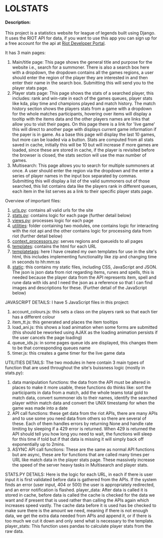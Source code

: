 # LOLSTATS
#### Description:
This project is a statistics website for league of legends built using Django. It uses the RIOT API for data, if you want to use this app you can sign up for a free account for the api at [Riot Developer Portal](https://developer.riotgames.com/).

It has 3 main pages:
1. Main/title page: This page shows the general title and purpose for the website i.e., search for a summoner. There is also a search box here with a dropdown, the dropdown contains all the games regions, a user should enter the region of the player they are interested in and then enter their name in the search box. Submitting this will send you to the player stats page.
2. Player stats page: This page shows the stats of a searched player, this includes: rank and win-rate in each of the games queues, player stats like kda, play time and champions played and match history. The match history section shows the players stats from a game with a dropdown for the whole matches participants, hovering over items will display a tooltip with the items data and the other players names are links that allow you to visit their pages. On this page there is a link for 'live game' this will direct to another page with displays current game information if the payer is in game. As a base this page will display the last 10 games, but more can be loaded via a button. Stats are computed from all stats saved in cache, initially this will be 10 but will increase if more games are loaded, since these are stored in cache, if the player is revisited before the browser is closed, the stats section will use the max number of games.
3. Multisearch: This page allows you to search for multiple summoners at once. A user should enter the region via the dropdown and the enter a series of player names in the input box separated by commas. Submitting this will display a list of the valid summoners out of those searched, this list contains data like the players rank in different queues, each item in the list serves as a link to their specific player stats page.

Overview of important files:
1. [urls.py](lolstats/urls.py): contains all valid urls for the site
2. [stats.py](lolstats/stats.py): contains logic for each page (further detail below)
3. [views.py](lolstats/views.py): processes logic for each page
4. [utilities](lolstats/utilities): folder containing two modules, one contains logic for interacting with the riot api and the other contains logic for processing data from riot (further detail below)
5. [context_processors.py](lolstats/context_processors.py): serves regions and queueids to all pages
6. [templates](lolstats/lolstats/templates/lolstats/): contains the html for each URL
7. [templatetags](lolstats/templatetags): here I have created my own templates for use in the site's html, this includes implementing functionality like zip and changing time in seconds to hh:mm:ss
8. [static](lolstats/static): this contains my static files, including CSS, JavaScript and JSON. The json is json data from riot regarding items, runes and spells, this is needed because the player data from the API represents item, spell and rune data with ids and I need the json as a reference so that I can find images and descriptions for these. (Further detail of the JavaScript below)

JAVASCRIPT DETAILS:
I have 5 JavaScript files in this project:
1. account_colours.js: this sets a class on the players rank so that each tier has a different colour
2. item_tt.js: this generated and places the item tooltips
3. load_ani.js: this shows a load animation when some forms are submitted (this should be reworked using AJAX as the loading animation persists if the user cancels the page loading)
4. queue_ids.js: in some pages queue ids are displayed, this changes them to be that corresponding queues name
5. timer.js: this creates a game timer for the live game data

UTILITIES DETAILS:
The two modules in here contain 3 main types of function that are used throughout the site's buissness logic (mostly in stats.py):
1. data manipulation functions: the data from the API must be altered in places to make it more usable, these functions do thinks like: sort the participants in data from a match, add the whole teams total gold to match data, convert summoner ids to their names, identify the searched player within match data and convert the UNIX timestamp for when the game was made into a date
2. API call functions: these get data from the riot APIs, there are many APIs and to use some you need data from others so there are several of these. Each of them handles errors by returning None and handle rate limiting by sleeping if a 429 error is returned. When 429 is returned the API should tell you how long you need to wait, the functions will sleep for this time if told but if that data is missing it will simply back off exponentially up to 2mins.
3. ASYNC API call functions: These are the same as normal API functions but are async, these are for functions that are called many times per URL like match data in the player stats page. These massively increase the speed of the server heavy tasks in Multisearch and player stats.

STATS.PY DETAILS:
Here is the logic for each URL, in each if there is user input it is first validated before data is gathered from the APIs. If the system finds an error (user input, 404 or 500) the user is appropriately redirected, and an error notification is flashed.
player_data: After data is called it is stored in cache, before data is called the cache is checked for the data we want and if present that is used rather than calling the APIs again which increases speed vastly. The cache data before it is used has be checked to make sure there is the amount we need, meaning if there is not enough data, we get the extra data needed from APIs and append it, or if there is too much we cut it down and only send what is necessary to the template. 
player_stats: This function uses pandas to calculate player stats from the raw data.
